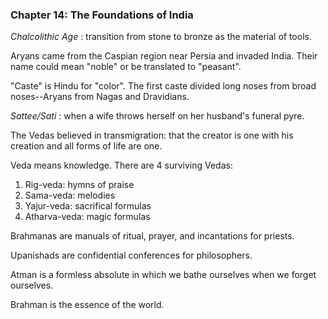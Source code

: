 ### Chapter 14: The Foundations of India

*Chalcolithic Age*
: transition from stone to bronze as the material of tools.

Aryans came from the Caspian region near Persia and invaded India. Their name could mean "noble" or be translated to "peasant".

"Caste" is Hindu for "color". The first caste divided long noses from broad noses--Aryans from Nagas and Dravidians.

*Sattee/Sati*
: when a wife throws herself on her husband's funeral pyre.

The Vedas believed in transmigration: that the creator is one with his creation and all forms of life are one.

Veda means knowledge. There are 4 surviving Vedas:
1. Rig-veda: hymns of praise
2. Sama-veda: melodies
3. Yajur-veda: sacrifical formulas
4. Atharva-veda: magic formulas

Brahmanas are manuals of ritual, prayer, and incantations for priests.

Upanishads are confidential conferences for philosophers.

Atman is a formless absolute in which we bathe ourselves when we forget ourselves.

Brahman is the essence of the world.
